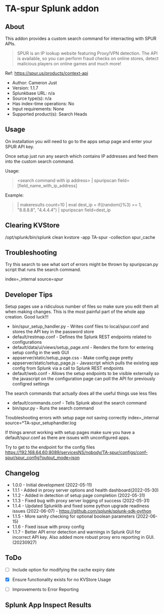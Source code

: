
# ###################################
# TA-spur Splunk addon


## About
This addon provides a custom search command for interracting with SPUR APIs.

> SPUR is an IP lookup website featuring Proxy/VPN detection. The API is available, so you can perform fraud checks on online stores, detect malicious players on online games and much more!

Ref: https://spur.us/products/context-api

* Author: Cameron Just
* Version: 1.1.7
* Splunkbase URL: n/a
* Source type(s): n/a
* Has index-time operations: No
* Input requirements: None
* Supported product(s): Search Heads

## Usage
On installation you will need to go to the apps setup page and enter your SPUR API key. 

Once setup just run any search which contains IP addresses and feed them into the custom search command.

Usage:

>  \<search  command  with  ip  address\> | spuripscan field=[field_name_with_ip_address]

Example: 

> | makeresults count=10 | eval dest_ip = if((random()%3) == 1, "8.8.8.8", "4.4.4.4") | spuripscan field=dest_ip

## Clearing KVStore

/opt/splunk/bin/splunk clean  kvstore -app TA-spur -collection spur_cache


## Troubleshooting

Try this search to see what sort of errors might be thrown by spuripscan.py script that runs the search command.

index=_internal source=*spur*

## Developer Tips

Setup pages use a ridiculous number of files so make sure you edit them all when making changes. This is the most painful part of the whole app creation. Good luck!!!
 * bin/spur_setup_handler.py - Writes conf files to local/spur.conf and stores the API key in the password store
 * default/restmap.conf - Defines the Splunk REST endpoints related to configurations
 * default/data/ui/views/setup_page.xml - Renders the form for entering setup config in the web GUI
 * appserver/static/setup_page.css - Make config page pretty
 * appserver/static/setup_page.js - Javascript which pulls the existing app config from Splunk via a call to Splunk REST endpoints
 * default/web.conf - Allows the setup endpoints to be visible externally so the javascript on the configuration page can poll the API for previously configred settings

The search commands that actually does all the useful things use less files
 * default/commands.conf - Tells Splunk about the search command
 * bin/spur.py - Runs the search command


Troubleshooting errors with setup page not saving correctly
index=_internal source=*TA-spur_setuphandler.log

If things arenot working with setup pages make sure you have a default/spur.conf as there are issues with unconfigured apps.

Try to get to the endpoint for the config files
https://192.168.64.60:8089/servicesNS/nobody/TA-spur/configs/conf-spur/spur_config?output_mode=json


## Changelog

* 1.0.0 - Initial development (2022-05-11)
* 1.1.1 - Added in proxy server options and health dashboard(2022-05-30)
* 1.1.2 - Added in detection of setup page completion (2022-05-31)
* 1.1.3 - Fixed bug with proxy server logging of success (2022-05-31)
* 1.1.4 - Updated Splunklib and fixed some python upgrade readiness issues (2022-06-07) - https://github.com/splunk/splunk-sdk-python
* 1.1.5 - More sanity checking for optional boolean parameters (2022-06-15)
* 1.1.6 - Fixed issue with proxy config
* 1.1.7 - Better API error detection and warnings in Splunk GUI for incorrect API key. Also added more robust proxy erro reporting in GUI. (20230927)

## ToDo

- [ ] Include option for modifying the cache expiry date
- [x] Ensure functionality exists for no KVStore Usage
- [ ] Improvements to Error Reporting


## Splunk App Inspect Results
